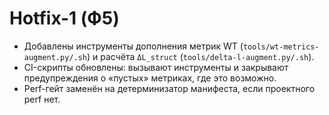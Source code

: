 # Hotfix-1 (Ф5)
- Добавлены инструменты дополнения метрик WT (`tools/wt-metrics-augment.py/.sh`) и расчёта `ΔL_struct` (`tools/delta-l-augment.py/.sh`).
- CI-скрипты обновлены: вызывают инструменты и закрывают предупреждения о «пустых» метриках, где это возможно.
- Perf-гейт заменён на детерминизатор манифеста, если проектного perf нет.
